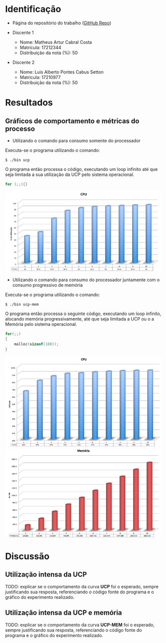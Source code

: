 # Identificação

* Página do repositório do trabalho ([GitHub Repo](https://github.com/Ufal20172-MACC-LAPCS/teaching)) 

* Discente 1
	* Nome: Matheus Artur Cabral Costa
	* Matrícula: 17212344
	* Distribuição da nota (%): 50
* Discente 2
	* Nome: Luis Alberto Pontes Cabus Setton
	* Matrícula: 17210977
	* Distribuição da nota (%): 50
	
# Resultados

## **Gráficos** de comportamento e métricas do processo

* Utilizando o comando para consumo somente do processador 

Executa-se o programa utilizando o comando:
```
$ ./bin ucp
```

O programa então processa o código, executando um loop infinito até que seja limitada a sua utilização da UCP pelo sistema operacional.
```C
for (;;){}
```

![alt text](https://github.com/Ufal20172-MACC-LAPCS/teaching/blob/master/2017.2-IAC/AB2.1-TP/graphs/cpu_cpu.png "Curva de utilização da CPU")

* Utilizando o comando para consumo do processador juntamente com o consumo progressivo de memória

Executa-se o programa utilizando o comando:

```
$ ./bin ucp-mem
```

O programa então processa o seguinte código, executando um loop infinito, alocando memória progressivamente, até que seja limitada a UCP ou o a Memória pelo sistema operacional.
```C
for(;;)
{
	malloc(sizeof(100));
}
```

![alt text](https://github.com/Ufal20172-MACC-LAPCS/teaching/blob/master/2017.2-IAC/AB2.1-TP/graphs/cpu_cpu-mem.png "Curva de utilização da CPU")
![alt text](https://github.com/Ufal20172-MACC-LAPCS/teaching/blob/master/2017.2-IAC/AB2.1-TP/graphs/mem_cpu-mem.png "Curva de utilização da Memória")


# Discussão

## Utilização intensa da UCP

TODO: explicar se o comportamento da curva **UCP** foi o esperado, sempre justificando sua resposta, referenciando o código fonte do programa e o gráfico do experimento realizado.




## Utilização intensa da UCP e memória

TODO: explicar se o comportamento da curva **UCP-MEM** foi o esperado, sempre justificando sua resposta, referenciando o código fonte do programa e o gráfico do experimento realizado.
